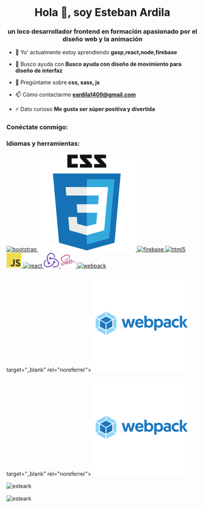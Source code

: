 <h1 align="center">Hola 👋, soy Esteban Ardila</h1>
<h3 align="center">un loco desarrollador frontend en formación apasionado por el diseño web y la animación</h3>

- 🌱 Yo' actualmente estoy aprendiendo **gasp,react,node,firebase**

- 🤝 Busco ayuda con **Busco ayuda con diseño de movimiento para diseño de interfaz**

- 💬 Pregúntame sobre **css, sass, js**

- 📫 Cómo contactarme **eardila1409@gmail.com**

- ⚡ Dato curioso **Me gusta ser súper positiva y divertida**

<h3 align="left">Conéctate conmigo:</h3>
<p align="left">
</p>

<h3 align="left">Idiomas y herramientas:</h3>
<p align="left"> <a href="https://getbootstrap.com" target="_blank" rel="noreferrer"> <img src="https://raw.githubusercontent.com/devicons/devicon /master/icons/bootstrap/bootstrap-plain-wordmark.svg" alt="bootstrap" width="40" height="40"/> </a> <a href="https://www.w3schools.com /css/" target="_blank" rel="noreferrer"> <img src="https://raw.githubusercontent.com/devicons/devicon/master/icons/css3/css3-original-wordmark.svg" alt= "css3" ancho="40" altura="40"/> </a> <a href="https://firebase.google.com/" target="_blank" rel="noreferrer"><img src="https://www.vectorlogo.zone/logos/firebase/firebase-icon.svg" alt="firebase" width="40" height="40"/> </a> <a href= "https://www.w3.org/html/" target="_blank" rel="noreferrer"> <img src="https://raw.githubusercontent.com/devicons/devicon/master/icons/html5/ html5-original-wordmark.svg" alt="html5" width="40" height="40"/> </a> <a href="https://developer.mozilla.org/en-US/docs/ Web/JavaScript" target="_blank" rel="noreferrer"> <img src="https://raw.githubusercontent.com/devicons/devicon/master/icons/javascript/javascript-original.svg" alt="javascript " ancho = "40" height="40"/> </a> <a href="https://reactjs.org/" target="_blank" rel="noreferrer"> <img src="https://raw.githubusercontent .com/devicons/devicon/master/icons/react/react-original-wordmark.svg" alt="react" width="40" height="40"/> </a> <a href="https:/ /redux.js.org" target="_blank" rel="noreferrer"> <img src="https://raw.githubusercontent.com/devicons/devicon/master/icons/redux/redux-original.svg" alt ="redux" width="40" height="40"/> </a> <a href="https://sass-lang.com" target="_blank" rel="noreferrer"> <img src="https://raw.githubusercontent.com/devicons/devicon/master/icons/sass/sass-original.svg" alt="sass" width="40" height="40"/> </a > <a href="https://webpack.js.org" target="_blank" rel="noreferrer"> <img src="https://raw.githubusercontent.com/devicons/devicon/d00d0969292a6569d45b06d3f350f463a0107b0d/icons/ webpack/webpack-original-wordmark.svg" alt="webpack" width="40" height="40"/> </a> </p>target="_blank" rel="noreferrer"> <img src="https://raw.githubusercontent.com/devicons/devicon/d00d0969292a6569d45b06d3f350f463a0107b0d/icons/webpack/webpack-original-wordmark.svg" alt="webpack" ancho ="40" altura="40"/> </a> </p>target="_blank" rel="noreferrer"> <img src="https://raw.githubusercontent.com/devicons/devicon/d00d0969292a6569d45b06d3f350f463a0107b0d/icons/webpack/webpack-original-wordmark.svg" alt="webpack" ancho ="40" altura="40"/> </a> </p>

<p> <img align="center" src="https://github-readme-stats.vercel.app/api?username=esteark&show_icons=true&locale=en" alt="esteark" /></p>

<p><img align="center" src="https://github-readme-streak-stats.herokuapp.com/?user=esteark&" alt="esteark" /></p>
